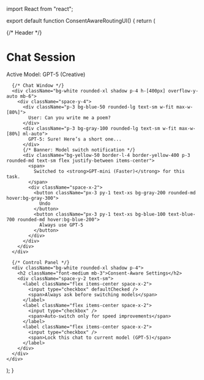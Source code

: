 import React from "react";

export default function ConsentAwareRoutingUI() {
  return (
    <div className="p-6 bg-gray-50 min-h-screen font-sans">
      {/* Header */}
      <div className="flex items-center justify-between bg-white shadow-md rounded-xl p-4 mb-6">
        <h1 className="text-xl font-semibold">Chat Session</h1>
        <div className="flex items-center space-x-2">
          <span className="text-sm text-gray-500">Active Model:</span>
          <span className="px-2 py-1 text-sm font-medium bg-blue-100 text-blue-700 rounded-lg">
            GPT-5 (Creative)
          </span>
        </div>
      </div>

      {/* Chat Window */}
      <div className="bg-white rounded-xl shadow p-4 h-[400px] overflow-y-auto mb-6">
        <div className="space-y-4">
          <div className="p-3 bg-blue-50 rounded-lg text-sm w-fit max-w-[80%]">
            User: Can you write me a poem?
          </div>
          <div className="p-3 bg-gray-100 rounded-lg text-sm w-fit max-w-[80%] ml-auto">
            GPT-5: Sure! Here’s a short one...
          </div>
          {/* Banner: Model switch notification */}
          <div className="bg-yellow-50 border-l-4 border-yellow-400 p-3 rounded-md text-sm flex justify-between items-center">
            <span>
              Switched to <strong>GPT-mini (Faster)</strong> for this task.
            </span>
            <div className="space-x-2">
              <button className="px-3 py-1 text-xs bg-gray-200 rounded-md hover:bg-gray-300">
                Undo
              </button>
              <button className="px-3 py-1 text-xs bg-blue-100 text-blue-700 rounded-md hover:bg-blue-200">
                Always use GPT-5
              </button>
            </div>
          </div>
        </div>
      </div>

      {/* Control Panel */}
      <div className="bg-white rounded-xl shadow p-4">
        <h2 className="font-medium mb-3">Consent-Aware Settings</h2>
        <div className="space-y-2 text-sm">
          <label className="flex items-center space-x-2">
            <input type="checkbox" defaultChecked />
            <span>Always ask before switching models</span>
          </label>
          <label className="flex items-center space-x-2">
            <input type="checkbox" />
            <span>Auto-switch only for speed improvements</span>
          </label>
          <label className="flex items-center space-x-2">
            <input type="checkbox" />
            <span>Lock this chat to current model (GPT-5)</span>
          </label>
        </div>
      </div>
    </div>
  );
}

